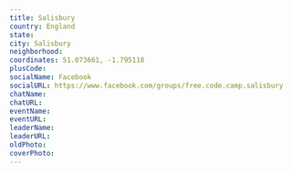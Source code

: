 ```yaml
---
title: Salisbury
country: England
state: 
city: Salisbury
neighborhood: 
coordinates: 51.073661, -1.795118
plusCode:
socialName: Facebook
socialURL: https://www.facebook.com/groups/free.code.camp.salisbury
chatName:
chatURL:
eventName:
eventURL:
leaderName:
leaderURL:
oldPhoto: 
coverPhoto:
---
```

